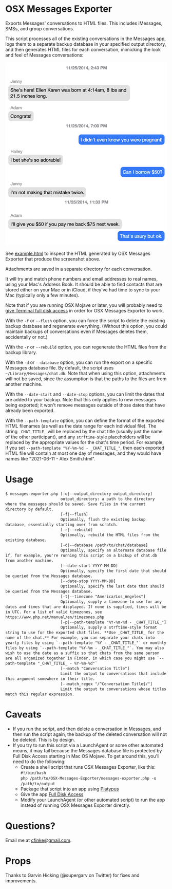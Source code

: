 OSX Messages Exporter
=====================
Exports Messages' conversations to HTML files. This includes iMessages, SMSs, and group conversations.

This script processes all of the existing conversations in the Messages app, logs them to a separate backup database in your specified output directory, and then generates HTML files for each conversation, mimicking the look and feel of Messages conversations:

![A screenshot of the chat representation produced by OSX Messages Exporter](example.png)

See [example.html](example.html) to inspect the HTML generated by OSX Messages Exporter that produce the screenshot above.

Attachments are saved in a separate directory for each conversation.

It will try and match phone numbers and email addresses to real names, using your Mac's Address Book. It should be able to find contacts that are stored either on your Mac or in iCloud, if they've had time to sync to your Mac (typically only a few minutes).

Note that if you are running OSX Mojave or later, you will probably need to [give Terminal full disk access](https://osxdaily.com/2018/10/09/fix-operation-not-permitted-terminal-error-macos/) in order for OSX Messages Exporter to work.

With the `-f` or `--flush` option, you can force the script to delete the existing backup database and regenerate everything. (Without this option, you could maintain backups of conversations even if Messages deletes them, accidentally or not.) 

With the `-r` or `--rebuild` option, you can regenerate the HTML files from the backup library.

With the `-d` or `--database` option, you can run the export on a specific Messages database file. By default, the script uses `~/Library/Messages/chat.db`. Note that when using this option, attachments will not be saved, since the assumption is that the paths to the files are from another machine.

With the `--date-start` and `--date-stop` options, you can limit the dates that are added to your backup. Note that this only applies to new messages being exported; it won't remove messages outside of those dates that have already been exported.

With the `--path-template` option, you can define the format of the exported HTML filenames (as well as the date range for each individual file). The string `_CHAT_TITLE_` will be replaced by the chat title (usually just the name of the other participant), and any `strftime`-style placeholders will be replaced by the appropriate values for the chat's time period. For example, if you set `--path-template "%Y-%m-%d - _CHAT_TITLE_"`, then each exported HTML file will contain at most one day of messages, and they would have names like "2021-06-11 - Alex Smith.html".

Usage
=====
```
$ messages-exporter.php [-o|--output_directory output_directory]
                        output_directory: a path to the directory where the messages should be saved. Save files in the current directory by default.
                        [-f|--flush]
                        Optionally, flush the existing backup database, essentially starting over from scratch.
                        [-r|--rebuild]
                        Optionally, rebuild the HTML files from the existing database.
                        [-d|--database /path/to/chat/database]
                        Optionally, specify an alternate database file if, for example, you're running this script on a backup of chat.db from another machine.
                        [--date-start YYYY-MM-DD]
                        Optionally, specify the first date that should be queried from the Messages database.
                        [--date-stop YYYY-MM-DD]
                        Optionally, specify the last date that should be queried from the Messages database.
                        [-t|--timezone "America/Los_Angeles"]
                        Optionally, supply a timezone to use for any dates and times that are displayed. If none is supplied, times will be in UTC. For a list of valid timezones, see https://www.php.net/manual/en/timezones.php
                        [-p|--path-template "%Y-%m-%d - _CHAT_TITLE_"]
                        Optionally, supply a strftime-style format string to use for the exported chat files. **Use _CHAT_TITLE_ for the name of the chat.** For example, you can separate your chats into yearly files by using `--path-template "%Y - _CHAT_TITLE_"` or monthly files by using `--path-template "%Y-%m - _CHAT_TITLE_"`. You may also wish to use the date as a suffix so that chats from the same person are all organized together in Finder, in which case you might use `--path-template "_CHAT_TITLE_ - %Y-%m-%d"`
                        [--match "Conversation Title"]
                        Limit the output to conversations that include this argument somewhere in their title.
                        [--match_regex "/^Conversation Title$/"]
                        Limit the output to conversations whose titles match this regular expression.
```

Caveats
=======

* If you run the script, and then delete a conversation in Messages, and then run the script again, the backup of the deleted conversation will not be deleted. This is by design.
* If you try to run this script via a LaunchAgent or some other automated means, it may fail because the Messages database file is protected by Full Disk Access starting in Mac OS Mojave.  To get around this, you'll need to do the following:
    * Create a shell script that runs OSX Messages Exporter, like this:  
`#!/bin/bash`  
`php /path/to/OSX-Messages-Exporter/messages-exporter.php -o /path/to/output`
    * Package that script into an app using [Platypus](https://github.com/cfinke/OSX-Messages-Exporter)
    * Give the app [Full Disk Access](https://macpaw.com/how-to/full-disk-access-mojave)
    * Modify your LaunchAgent (or other automated script) to run the app instead of running OSX Messages Exporter directly.

Questions?
==========
Email me at cfinke@gmail.com.

Props
=====
Thanks to Garvin Hicking (@supergarv on Twitter) for fixes and improvements.
